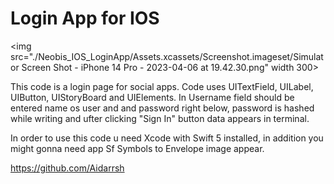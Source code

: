 #  Login App for IOS

<img src="./Neobis_IOS_LoginApp/Assets.xcassets/Screenshot.imageset/Simulator Screen Shot - iPhone 14 Pro - 2023-04-06 at 19.42.30.png" width 300>

This code is a login page for social apps. Code uses UITextField, UILabel, UIButton, UIStoryBoard and UIElements. In Username field should be entered name os user and and password right below, password is hashed while writing and ufter clicking "Sign In" button data appears in terminal.

In order to use this code u need Xcode with Swift 5 installed, in addition you might gonna need app Sf Symbols to Envelope image appear.

https://github.com/Aidarrsh
